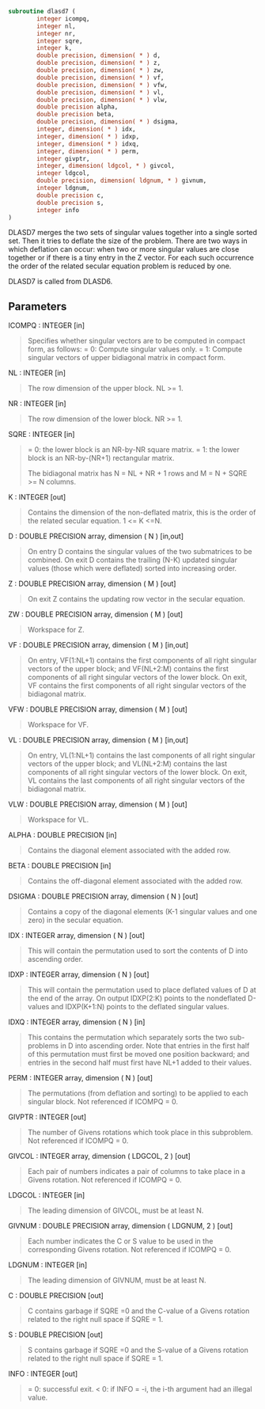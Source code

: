 ```fortran
subroutine dlasd7 (
        integer icompq,
        integer nl,
        integer nr,
        integer sqre,
        integer k,
        double precision, dimension( * ) d,
        double precision, dimension( * ) z,
        double precision, dimension( * ) zw,
        double precision, dimension( * ) vf,
        double precision, dimension( * ) vfw,
        double precision, dimension( * ) vl,
        double precision, dimension( * ) vlw,
        double precision alpha,
        double precision beta,
        double precision, dimension( * ) dsigma,
        integer, dimension( * ) idx,
        integer, dimension( * ) idxp,
        integer, dimension( * ) idxq,
        integer, dimension( * ) perm,
        integer givptr,
        integer, dimension( ldgcol, * ) givcol,
        integer ldgcol,
        double precision, dimension( ldgnum, * ) givnum,
        integer ldgnum,
        double precision c,
        double precision s,
        integer info
)
```

DLASD7 merges the two sets of singular values together into a single
sorted set. Then it tries to deflate the size of the problem. There
are two ways in which deflation can occur:  when two or more singular
values are close together or if there is a tiny entry in the Z
vector. For each such occurrence the order of the related
secular equation problem is reduced by one.

DLASD7 is called from DLASD6.

## Parameters
ICOMPQ : INTEGER [in]
> Specifies whether singular vectors are to be computed
> in compact form, as follows:
> = 0: Compute singular values only.
> = 1: Compute singular vectors of upper
> bidiagonal matrix in compact form.

NL : INTEGER [in]
> The row dimension of the upper block. NL >= 1.

NR : INTEGER [in]
> The row dimension of the lower block. NR >= 1.

SQRE : INTEGER [in]
> = 0: the lower block is an NR-by-NR square matrix.
> = 1: the lower block is an NR-by-(NR+1) rectangular matrix.
> 
> The bidiagonal matrix has
> N = NL + NR + 1 rows and
> M = N + SQRE >= N columns.

K : INTEGER [out]
> Contains the dimension of the non-deflated matrix, this is
> the order of the related secular equation. 1 <= K <=N.

D : DOUBLE PRECISION array, dimension ( N ) [in,out]
> On entry D contains the singular values of the two submatrices
> to be combined. On exit D contains the trailing (N-K) updated
> singular values (those which were deflated) sorted into
> increasing order.

Z : DOUBLE PRECISION array, dimension ( M ) [out]
> On exit Z contains the updating row vector in the secular
> equation.

ZW : DOUBLE PRECISION array, dimension ( M ) [out]
> Workspace for Z.

VF : DOUBLE PRECISION array, dimension ( M ) [in,out]
> On entry, VF(1:NL+1) contains the first components of all
> right singular vectors of the upper block; and VF(NL+2:M)
> contains the first components of all right singular vectors
> of the lower block. On exit, VF contains the first components
> of all right singular vectors of the bidiagonal matrix.

VFW : DOUBLE PRECISION array, dimension ( M ) [out]
> Workspace for VF.

VL : DOUBLE PRECISION array, dimension ( M ) [in,out]
> On entry, VL(1:NL+1) contains the  last components of all
> right singular vectors of the upper block; and VL(NL+2:M)
> contains the last components of all right singular vectors
> of the lower block. On exit, VL contains the last components
> of all right singular vectors of the bidiagonal matrix.

VLW : DOUBLE PRECISION array, dimension ( M ) [out]
> Workspace for VL.

ALPHA : DOUBLE PRECISION [in]
> Contains the diagonal element associated with the added row.

BETA : DOUBLE PRECISION [in]
> Contains the off-diagonal element associated with the added
> row.

DSIGMA : DOUBLE PRECISION array, dimension ( N ) [out]
> Contains a copy of the diagonal elements (K-1 singular values
> and one zero) in the secular equation.

IDX : INTEGER array, dimension ( N ) [out]
> This will contain the permutation used to sort the contents of
> D into ascending order.

IDXP : INTEGER array, dimension ( N ) [out]
> This will contain the permutation used to place deflated
> values of D at the end of the array. On output IDXP(2:K)
> points to the nondeflated D-values and IDXP(K+1:N)
> points to the deflated singular values.

IDXQ : INTEGER array, dimension ( N ) [in]
> This contains the permutation which separately sorts the two
> sub-problems in D into ascending order.  Note that entries in
> the first half of this permutation must first be moved one
> position backward; and entries in the second half
> must first have NL+1 added to their values.

PERM : INTEGER array, dimension ( N ) [out]
> The permutations (from deflation and sorting) to be applied
> to each singular block. Not referenced if ICOMPQ = 0.

GIVPTR : INTEGER [out]
> The number of Givens rotations which took place in this
> subproblem. Not referenced if ICOMPQ = 0.

GIVCOL : INTEGER array, dimension ( LDGCOL, 2 ) [out]
> Each pair of numbers indicates a pair of columns to take place
> in a Givens rotation. Not referenced if ICOMPQ = 0.

LDGCOL : INTEGER [in]
> The leading dimension of GIVCOL, must be at least N.

GIVNUM : DOUBLE PRECISION array, dimension ( LDGNUM, 2 ) [out]
> Each number indicates the C or S value to be used in the
> corresponding Givens rotation. Not referenced if ICOMPQ = 0.

LDGNUM : INTEGER [in]
> The leading dimension of GIVNUM, must be at least N.

C : DOUBLE PRECISION [out]
> C contains garbage if SQRE =0 and the C-value of a Givens
> rotation related to the right null space if SQRE = 1.

S : DOUBLE PRECISION [out]
> S contains garbage if SQRE =0 and the S-value of a Givens
> rotation related to the right null space if SQRE = 1.

INFO : INTEGER [out]
> = 0:  successful exit.
> < 0:  if INFO = -i, the i-th argument had an illegal value.
